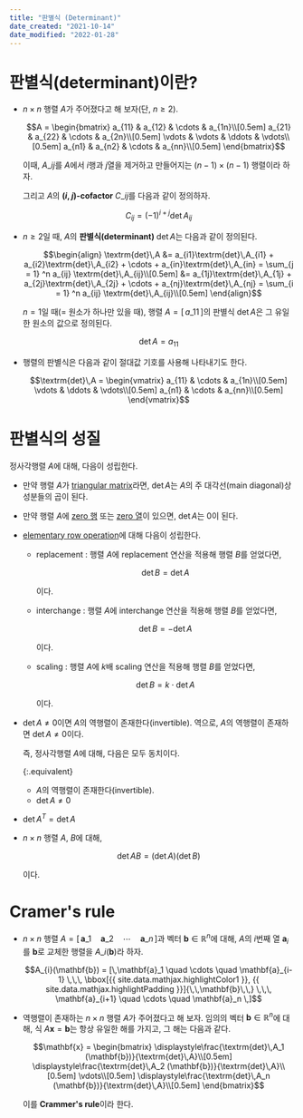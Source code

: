 ```yaml
---
title: "판별식 (Determinant)"
date_created: "2021-10-14"
date_modified: "2022-01-28"
---
```


# 판별식(determinant)이란?

<ul>

<li><div markdown="block">

$n \times n$ 행렬 $A$가 주어졌다고 해 보자(단, $n \ge 2$).

$$A = \begin{bmatrix}
a_{11} & a_{12} & \cdots & a_{1n}\\[0.5em]
a_{21} & a_{22} & \cdots & a_{2n}\\[0.5em]
\vdots & \vdots & \ddots & \vdots\\[0.5em]
a_{n1} & a_{n2} & \cdots & a_{nn}\\[0.5em]
\end{bmatrix}$$

이때, $A\_{ij}$를 $A$에서 $i$행과 $j$열을 제거하고 만들어지는 $(n-1) \times (n-1)$ 행렬이라 하자.

그리고 $A$의 **($i$, $j$)-cofactor** $C\_{ij}$를 다음과 같이 정의하자.

$$C_{ij} = (-1)^{i + j} \textrm{det}\,A_{ij}$$

</div></li>

<li><div markdown="block">

$n \ge 2$일 때, $A$의 **판별식(determinant)** $\textrm{det}\,A$는 다음과 같이 정의된다.

$$\begin{align}
\textrm{det}\,A &= a_{i1}\textrm{det}\,A_{i1} + a_{i2}\textrm{det}\,A_{i2} + \cdots + a_{in}\textrm{det}\,A_{in} = \sum_{j = 1} ^n a_{ij} \textrm{det}\,A_{ij}\\[0.5em]
&= a_{1j}\textrm{det}\,A_{1j} + a_{2j}\textrm{det}\,A_{2j} + \cdots + a_{nj}\textrm{det}\,A_{nj} = \sum_{i = 1} ^n a_{ij} \textrm{det}\,A_{ij}\\[0.5em]
\end{align}$$

$n = 1$일 때(= 원소가 하나만 있을 때), 행렬 $A = [\,a\_{11}\,]$의 판별식 $\textrm{det}\,A$은 그 유일한 원소의 값으로 정의된다.

$$\textrm{det}\,A = a_{11}$$

</div></li>

<li><div markdown="block">

행렬의 판별식은 다음과 같이 절대값 기호를 사용해 나타내기도 한다.

$$\textrm{det}\,A = \begin{vmatrix}
a_{11} & \cdots & a_{1n}\\[0.5em]
\vdots & \ddots & \vdots\\[0.5em]
a_{n1} & \cdots & a_{nn}\\[0.5em]
\end{vmatrix}$$

</div></li>

</ul>

# 판별식의 성질

정사각행렬 $A$에 대해, 다음이 성립한다.

<ul>

<li><div markdown="block">

만약 행렬 $A$가 [triangular matrix](/linear_algebra/vector-matrix)라면, $\textrm{det}\,A$는 $A$의 주 대각선(main diagonal)상 성분들의 곱이 된다.

</div></li>

<li><div markdown="block">

만약 행렬 $A$에 [zero 행](/linear_algebra/echelon-form) 또는 [zero 열](/linear_algebra/echelon-form)이 있으면, $\textrm{det}\,A$는 0이 된다.

</div></li>

<li><div markdown="block">

[elementary row operation](/linear_algebra/echelon-form)에 대해 다음이 성립한다.

- replacement : 행렬 $A$에 replacement 연산을 적용해 행렬 $B$를 얻었다면,
    
  $$\textrm{det}\,B = \textrm{det}\,A$$
    
  이다.

- interchange : 행렬 $A$에 interchange 연산을 적용해 행렬 $B$를 얻었다면,
  
  $$\textrm{det}\,B = -\textrm{det}\,A$$
  
  이다.

- scaling : 행렬 $A$에 $k$배 scaling 연산을 적용해 행렬 $B$를 얻었다면,
  
  $$\textrm{det}\,B = k \cdot \textrm{det}\,A$$
  
  이다.

</div></li>

<li><div markdown="block">

$\textrm{det}\,A \neq 0$이면 $A$의 역행렬이 존재한다(invertible). 역으로, $A$의 역행렬이 존재하면 $\textrm{det}\,A \neq 0$이다.

즉, 정사각행렬 $A$에 대해, 다음은 모두 동치이다.

{:.equivalent}
- $A$의 역행렬이 존재한다(invertible).
- $\textrm{det}\,A \neq 0$

</div></li>

<li><div markdown="block">

$\textrm{det}\,A^T = \textrm{det}\,A$

</div></li>

<li><div markdown="block">

$n \times n$ 행렬 $A$, $B$에 대해,

$$\textrm{det}\,AB = (\textrm{det}\,A)(\textrm{det}\,B)$$

이다.

</div></li>

</ul>

# Cramer's rule

<ul>

<li><div markdown="block">

$n \times n$ 행렬 $A = [\, \mathbf{a}\_1 \quad \mathbf{a}\_2 \quad \cdots \quad \mathbf{a}\_n \,]$과 벡터 $\mathbf{b} \in \mathbb{R}^n$에 대해, $A$의 $i$번째 열 $\mathbf{a}_i$를 $\mathbf{b}$로 교체한 행렬을 $A\_i (\mathbf{b})$라 하자.

$$A_{i}(\mathbf{b}) = [\,\mathbf{a}_1 \quad \cdots \quad \mathbf{a}_{i-1} \,\,\, \bbox[{{ site.data.mathjax.highlightColor1 }}, {{ site.data.mathjax.highlightPadding }}]{\,\,\mathbf{b}\,\,} \,\,\, \mathbf{a}_{i+1} \quad \cdots \quad \mathbf{a}_n \,]$$

</div></li>

<li><div markdown="block">

역행렬이 존재하는 $n \times n$ 행렬 $A$가 주어졌다고 해 보자. 임의의 벡터 $\mathbf{b} \in \mathbb{R}^n$에 대해, 식 $A \mathbf{x} = \mathbf{b}$는 항상 유일한 해를 가지고, 그 해는 다음과 같다.

$$\mathbf{x} = \begin{bmatrix}
\displaystyle\frac{\textrm{det}\,A_1 (\mathbf{b})}{\textrm{det}\,A}\\[0.5em]
\displaystyle\frac{\textrm{det}\,A_2 (\mathbf{b})}{\textrm{det}\,A}\\[0.5em]
\vdots\\[0.5em]
\displaystyle\frac{\textrm{det}\,A_n (\mathbf{b})}{\textrm{det}\,A}\\[0.5em]
\end{bmatrix}$$

이를 **Crammer's rule**이라 한다.

</div></li>

</ul>